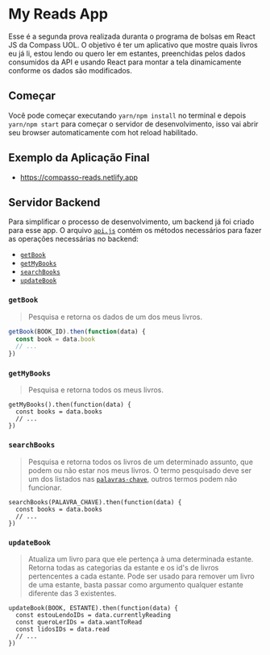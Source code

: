 # My Reads App

Esse é a segunda prova realizada duranta o programa de bolsas em React JS da Compass UOL. O objetivo é ter um aplicativo que mostre quais livros eu já li, estou lendo ou quero ler em estantes, preenchidas pelos dados consumidos da API e usando React para montar a tela dinamicamente conforme os dados são modificados.

## Começar

Você pode começar executando `yarn/npm install` no terminal e depois `yarn/npm start` para começar o servidor de desenvolvimento, isso vai abrir seu browser automaticamente com hot reload habilitado.

## Exemplo da Aplicação Final

 - https://compasso-reads.netlify.app

## Servidor Backend

Para simplificar o processo de desenvolvimento, um backend já foi criado para esse app. O arquivo [`api.js`](./src/services/api.js) contém os métodos necessários para fazer as operações necessárias no backend:

* [`getBook`](#getBook)
* [`getMyBooks`](#getMyBooks)
* [`searchBooks`](#searchBooks)
* [`updateBook`](#updateBook)

### `getBook`

> Pesquisa e retorna os dados de um dos meus livros.
```jsx
getBook(BOOK_ID).then(function(data) {
  const book = data.book
  // ...
})
```

### `getMyBooks`

> Pesquisa e retorna todos os meus livros.
```
getMyBooks().then(function(data) {
  const books = data.books
  // ...
})
```

### `searchBooks`

> Pesquisa e retorna todos os livros de um determinado assunto, que podem ou não estar nos meus livros.
> O termo pesquisado deve ser um dos listados nas [`palavras-chave`](./src/config/constants.js), outros termos podem não funcionar.

```
searchBooks(PALAVRA_CHAVE).then(function(data) {
  const books = data.books
  // ...
})
```

### `updateBook`

> Atualiza um livro para que ele pertença à uma determinada estante. Retorna todas as categorias da estante e os id's de livros pertencentes a cada estante. Pode ser usado para remover um livro de uma estante, basta passar como argumento qualquer estante diferente das 3 existentes.

```
updateBook(BOOK, ESTANTE).then(function(data) {
  const estouLendoIDs = data.currentlyReading
  const queroLerIDs = data.wantToRead
  const lidosIDs = data.read
  // ...
})
```

